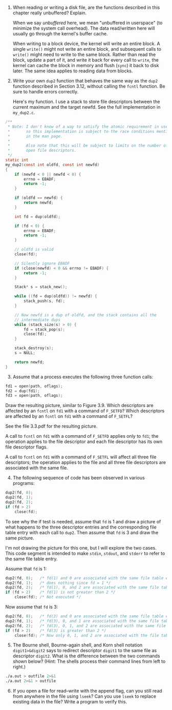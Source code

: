1. When reading or writing a disk file, are the functions described in this
   chapter really unbuffered? Explain.

   When we say *unbuffered* here, we mean "unbuffered in userspace" (to
   minimize the system call overhead).  The data read/written here will
   usually go through the kernel's buffer cache.
   
   When writing to a block device, the kernel will write an entire block.
   A single `write()` might not write an entire block, and subsequent calls
   to `write()` might need to write to the same block.  Rather than read the
   block, update a part of it, and write it back for every call to `write`,
   the kernel can cache the block in memory and flush (`sync`) it back to
   disk later.  The same idea applies to reading data from blocks.

2. Write your own `dup2` function that behaves the same way as the `dup2`
   function described in Section 3.12, without calling the `fcntl` function.
   Be sure to handle errors correctly.

   Here's my function.  I use a stack to store file descriptors between
   the current maximum and the target newfd.  See the full implementation
   in `my_dup2.c`.

```c
/**
 * Note: I don't know of a way to satisfy the atomic requirement in userspace,
 *       so this implementation is subject to the race conditions mentioned
 *       in the man page.
 *
 *       Also note that this will be subject to limits on the number of
 *       open file descriptors.
 */
static int
my_dup2(const int oldfd, const int newfd)
{
	if (newfd < 0 || newfd < 0) {
		errno = EBADF;
		return -1;
	}

	if (oldfd == newfd) {
		return newfd;
	}

	int fd = dup(oldfd);

	if (fd < 0) {
		errno = EBADF;
		return -1;
	}

	// oldfd is valid
	close(fd);

	// Silently ignore EBADF
	if (close(newfd) < 0 && errno != EBADF) {
		return -1;
	}

	Stack* s = stack_new();

	while ((fd = dup(oldfd)) != newfd) {
		stack_push(s, fd);
	}

	// Now newfd is a dup of oldfd, and the stack contains all the
	// intermediate dups
	while (stack_size(s) > 0) {
		fd = stack_pop(s);
		close(fd);
	}

	stack_destroy(s);
	s = NULL;

	return newfd;
}
```

3. Assume that a process executes the following three function calls:
```c
fd1 = open(path, oflags);
fd2 = dup(fd1);
fd3 = open(path, oflags);
```
   Draw the resulting picture, similar to Figure 3.9. Which descriptors are
   affected by an `fcntl` on `fd1` with a command of `F_SETFD`? Which
   descriptors are affected by an `fcntl` on `fd1` with a command of `F_SETFL`?

   See the file 3.3.pdf for the resulting picture.

   A call to `fcntl` on `fd1` with a command of `F_SETFD` applies only to
   `fd1`; the operation applies to the file descriptor and each file descriptor
   has its own file descriptor flags.

   A call to `fcntl` on `fd1` with a command of `F_SETFL` will affect all
   three file descriptors; the operation applies to the file and all three
   file descriptors are associated with the same file.

4. The following sequence of code has been observed in various programs:
```c
dup2(fd, 0);
dup2(fd, 1);
dup2(fd, 2);
if (fd > 2)
    close(fd);
```
   To see why the if test is needed, assume that `fd` is 1 and draw a picture
   of what happens to the three descriptor entries and the corresponding file
   table entry with each call to `dup2`. Then assume that `fd` is 3 and draw
   the same picture.

   I'm not drawing the picture for this one, but I will explore the two
   cases.  This code segment is intended to make `stdin`, `stdout`, and
   `stderr` to refer to the same file table entry.

   Assume that `fd` is 1:

```c
dup2(fd, 0);   /* fd(1) and 0 are associated with the same file table entry */
dup2(fd, 1);   /* does nothing since fd = 1 */
dup2(fd, 2);   /* fd(1), 0, and 2 are associated with the same file table entry */
if (fd > 2)    /* fd(1) is not greater than 2 */
    close(fd); /* Not executed */
```

Now assume that `fd` is 3:

```c
dup2(fd, 0);   /* fd(3) and 0 are associated with the same file table entry */
dup2(fd, 1);   /* fd(3), 0, and 1 are associated with the same file table entry */
dup2(fd, 2);   /* fd(3), 0, 1, and 2 are associated with the same file table entry */
if (fd > 2)    /* fd(3) is greater than 2 */
    close(fd); /* Now only 0, 1, and 2 are associated with the file table entry */
```

5. The Bourne shell, Bourne-again shell, and Korn shell notation
   `digit1>&digit2` says to redirect descriptor `digit1` to the same file as
   descriptor `digit2`. What is the difference between the two commands shown
   below? (Hint: The shells process their command lines from left to right.)
```bash
./a.out > outfile 2>&1
./a.out 2>&1 > outfile
```
6. If you open a file for read–write with the append flag, can you still read
   from anywhere in the file using `lseek`? Can you use `lseek` to replace
   existing data in the file? Write a program to verify this.
